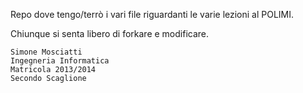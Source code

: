 
Repo dove tengo/terrò i vari file riguardanti le varie lezioni al POLIMI.

Chiunque si senta libero di forkare e modificare.

```
Simone Mosciatti
Ingegneria Informatica
Matricola 2013/2014
Secondo Scaglione
```